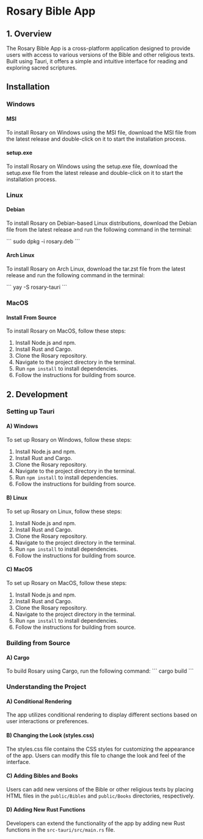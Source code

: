 # Rosary Bible App

## 1. Overview

The Rosary Bible App is a cross-platform application designed to provide users with access to various versions of the Bible and other religious texts. Built using Tauri, it offers a simple and intuitive interface for reading and exploring sacred scriptures.

## Installation

### Windows

#### MSI

To install Rosary on Windows using the MSI file, download the MSI file from the latest release and double-click on it to start the installation process.

#### setup.exe

To install Rosary on Windows using the setup.exe file, download the setup.exe file from the latest release and double-click on it to start the installation process.

### Linux

#### Debian

To install Rosary on Debian-based Linux distributions, download the Debian file from the latest release and run the following command in the terminal:

\`\`\`
sudo dpkg -i rosary.deb
\`\`\`

#### Arch Linux

To install Rosary on Arch Linux, download the tar.zst file from the latest release and run the following command in the terminal:

\`\`\`
yay -S rosary-tauri
\`\`\`

### MacOS

#### Install From Source

To install Rosary on MacOS, follow these steps:
1. Install Node.js and npm.
2. Install Rust and Cargo.
3. Clone the Rosary repository.
4. Navigate to the project directory in the terminal.
5. Run `npm install` to install dependencies.
6. Follow the instructions for building from source.

## 2. Development

### Setting up Tauri

#### A) Windows

To set up Rosary on Windows, follow these steps:
1. Install Node.js and npm.
2. Install Rust and Cargo.
3. Clone the Rosary repository.
4. Navigate to the project directory in the terminal.
5. Run `npm install` to install dependencies.
6. Follow the instructions for building from source.

#### B) Linux

To set up Rosary on Linux, follow these steps:
1. Install Node.js and npm.
2. Install Rust and Cargo.
3. Clone the Rosary repository.
4. Navigate to the project directory in the terminal.
5. Run `npm install` to install dependencies.
6. Follow the instructions for building from source.

#### C) MacOS

To set up Rosary on MacOS, follow these steps:
1. Install Node.js and npm.
2. Install Rust and Cargo.
3. Clone the Rosary repository.
4. Navigate to the project directory in the terminal.
5. Run `npm install` to install dependencies.
6. Follow the instructions for building from source.

### Building from Source

#### A) Cargo

To build Rosary using Cargo, run the following command:
\`\`\`
cargo build
\`\`\`

### Understanding the Project

#### A) Conditional Rendering

The app utilizes conditional rendering to display different sections based on user interactions or preferences.

#### B) Changing the Look (styles.css)

The styles.css file contains the CSS styles for customizing the appearance of the app. Users can modify this file to change the look and feel of the interface.

#### C) Adding Bibles and Books

Users can add new versions of the Bible or other religious texts by placing HTML files in the `public/Bibles` and `public/Books` directories, respectively.

#### D) Adding New Rust Functions

Developers can extend the functionality of the app by adding new Rust functions in the `src-tauri/src/main.rs` file.
